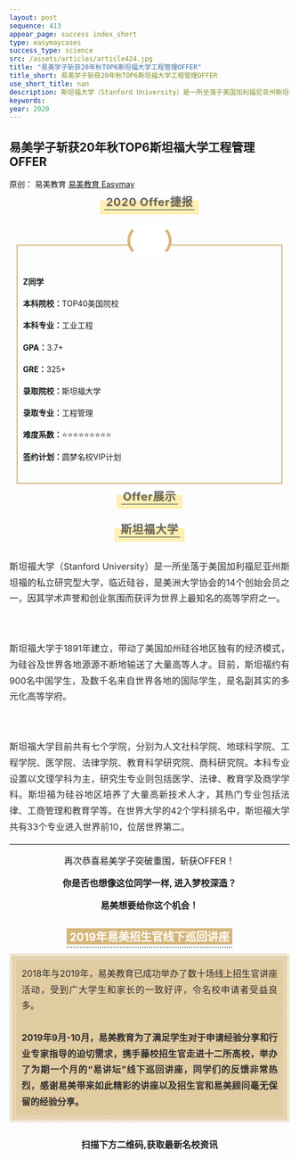 ```yaml
--- 
layout: post 
sequence: 413
appear_page: success index_short
type: easymaycases
success_type: science
src: /assets/articles/article424.jpg
title: "易美学子斩获20年秋TOP6斯坦福大学工程管理OFFER" 
title_short: 易美学子斩获20年秋TOP6斯坦福大学工程管理OFFER
use_short_title: nan 
description: 斯坦福大学（Stanford University）是一所坐落于美国加利福尼亚州斯坦福的私立研究型大学，临近硅谷，是美洲大学协会的14个创始会员之一，因其学术声誉和创业氛围而获评为世界上最知名的高等学府之一。
keywords: 
year: 2020 
---
```


<body id="activity-detail" class="zh_CN mm_appmsg  appmsg_skin_default appmsg_style_default ">

<div id="js_article" class="rich_media">
    <div id="js_top_ad_area" class="top_banner"></div>
        <div class="rich_media_inner">
            <div id="page-content" class="rich_media_area_primary">
                <div class="rich_media_area_primary_inner">
                    <div id="img-content">
<!--Start 这里 <h2> Tag之间更换案例标题-->
<h2 class="rich_media_title" id="activity-name">
易美学子斩获20年秋TOP6斯坦福大学工程管理OFFER
</h2>
<!--End-->

<div id="meta_content" class="rich_media_meta_list">
    <span id="copyright_logo" class="rich_media_meta rich_media_meta_text meta_tag_text">原创：</span>
    <span class="rich_media_meta rich_media_meta_text">易美教育</span>
    <span class="rich_media_meta rich_media_meta_nickname" id="profileBt">
    <a href="https://easymayus.com/index.html" >易美教育 Easymay </a>

<div class="rich_media_content " id="js_content">
    <div class="RichContent-inner">
    <span class="RichText ztext CopyrightRichText-richText" itemprop="text">

<img data-ratio="0.2981481" data-w="1080" data-src="https://easymayusweb2.oss-ap-northeast-1.aliyuncs.com/article_pics/037-1.webp/easymay_jpg" style="vertical-align: middle;max-width: 100%;box-sizing: border-box;" data-type="jpeg"  />

<p></p>
<section style="text-align: center;margin: 20px 0% 10px;box-sizing: border-box;" >
<section style="display: inline-block;min-width: 10%;max-width: 100%;vertical-align: top;padding: 0px 8px 8px;background-color: rgba(255, 205, 10, 0.3);box-sizing: border-box;">
<section style="margin: -10px 0% 0px;box-sizing: border-box;" >
<section style="padding: 3px;display: inline-block;border-bottom: 1px solid rgb(62, 62, 62);line-height: 1;letter-spacing: 0.8px;font-size: 20px;color: rgba(62, 62, 62, 0.79);text-shadow: rgba(213, 182, 123, 0.24) 2px 2px;box-sizing: border-box;">
<p style="margin: 0px;padding: 0px;box-sizing: border-box;"><strong style="box-sizing: border-box;">2020 Offer捷报</strong></p>
</section></section></section></section>
<p></p>

<section style="box-sizing: border-box;">
<p></p></section>
<section style="margin: 54px 0% 10px;text-align: center;box-sizing: border-box;" >
    <section style="display: inline-block;width: 95%;vertical-align: top;border-style: solid;border-width: 2px;border-radius: 0px;border-color: rgb(213, 182, 123);padding: 0px;box-sizing: border-box;">
        <section style="font-size: 10px;margin: -44px 0% 0px;box-sizing: border-box;">
            <section style="transform: rotate(-45deg);-webkit-transform: rotate(-45deg);-moz-transform: rotate(-45deg);-o-transform: rotate(-45deg);display: inline-block;vertical-align: middle;box-sizing: border-box;">
                <section style="width: 3em;height: 3em;border-left-width: 5px;border-left-style: solid;border-left-color: rgb(213, 182, 123);border-top-width: 5px;border-top-style: solid;border-top-color: rgb(213, 182, 123);border-top-left-radius: 5em;border-top-right-radius: 0px;border-bottom-right-radius: 0px;border-bottom-left-radius: 0px;box-sizing: border-box;line-height: 0;"><br/>
                </section>
        </section>
                <section style="width: 7em;height: 7em;display: inline-block;vertical-align: middle;border-radius: 100%;background-color: rgb(255, 255, 255);margin: 0px -2.18em 0px -2.2em;box-sizing: border-box;">
                    <section style="width: 6em;height: 6em;margin: 0.5em auto;border-radius: 100%;background-position: center center;background-repeat: no-repeat;background-size: cover;box-shadow: rgb(0, 0, 0) 0px 0px 0px;overflow: hidden;background-image: url(&quot;http://easymayusweb2.oss-ap-northeast-1.aliyuncs.com/article_pics/413-1.jpg&quot;);box-sizing: border-box;">
                        <section style="height: 100%;overflow: hidden;line-height: 0;vertical-align: middle;max-width: 100%;box-sizing: border-box;">&nbsp;
                        <img data-ratio="1.012037" data-w="1080" data-src="http://easymayusweb2.oss-ap-northeast-1.aliyuncs.com/article_pics/413-1.jpg" style="width: 100%;height: 100%;opacity: 0;box-sizing: border-box;" width="100%" data-type="png"  />
                        </section>
                    </section>
                </section>
        <section style="display: inline-block;vertical-align: middle;transform: rotate(45deg);-webkit-transform: rotate(45deg);-moz-transform: rotate(45deg);-o-transform: rotate(45deg);box-sizing: border-box;">
            <section style="width: 3em;height: 3em;border-right-width: 5px;border-right-style: solid;border-right-color: rgb(213, 182, 123);border-top-width: 5px;border-top-style: solid;border-top-color: rgb(213, 182, 123);border-top-left-radius: 0px;border-top-right-radius: 5em;border-bottom-right-radius: 0px;border-bottom-left-radius: 0px;box-sizing: border-box;line-height: 0;"><br/>
            </section>
        </section>
        <section style="width: 100%;height: 0px;border-top: 2px solid rgba(255, 255, 255, 0);margin: -3.5em 0px 3.5em;box-sizing: border-box;line-height: 0;">
        <section style="line-height: 0;width: 0px;"><svg viewbox="0 0 1 1" style="vertical-align:top;"></svg>
        </section></section></section>
        <!--Start 这里 Tag之间更换或增加学生申请信息-->
        <section style="box-sizing: border-box;" >
        <section style="display: inline-block;width: 100%;vertical-align: top;padding: 10px 10px 20px;box-sizing: border-box;">
        <section style="text-align: justify;line-height: 1.8;box-sizing: border-box;" >
        <p><b>Z同学</b></p>
        <p><b>本科院校：</b>TOP40美国院校</p>
        <p><b>本科专业：</b>工业工程</p>
        <p><b>GPA：</b>3.7+</p>
        <p><b>GRE：</b>325+</p>
        <p><b>录取院校：</b>斯坦福大学</p>
        <p><b>录取专业：</b>工程管理</p>
        <p><b>难度系数：</b>⭐⭐⭐⭐⭐⭐⭐⭐⭐</p>
        <p><b>签约计划：</b>圆梦名校VIP计划</p>
        </section></section></section></section></section>
        <!--End-->


<p></p>

<section style="text-align: center;margin: 20px 0% 10px;box-sizing: border-box;" >
    <section style="display: inline-block;min-width: 10%;max-width: 100%;vertical-align: top;padding: 0px 8px 8px;background-color: rgba(255, 205, 10, 0.3);box-sizing: border-box;">
        <section style="margin: -10px 0% 0px;box-sizing: border-box;" >
            <section style="padding: 3px;display: inline-block;border-bottom: 1px solid rgb(62, 62, 62);line-height: 1;letter-spacing: 0.8px;font-size: 20px;color: rgba(62, 62, 62, 0.79);text-shadow: rgba(213, 182, 123, 0.24) 2px 2px;box-sizing: border-box;">
                    <p style="margin: 0px;padding: 0px;box-sizing: border-box;"><strong style="box-sizing: border-box;">Offer展示</strong></p>
</section></section></section></section>

<p></p>

<section style="text-align: center;margin-top: 10px;margin-bottom: 10px;box-sizing: border-box;" >
<section style="max-width: 100%;vertical-align: middle;display: inline-block;line-height: 0;box-sizing: border-box;">
<!--Start 这里更换 Offer 图片地址--><img data-ratio="1.7842205" data-w="1052" data-src="http://easymayusweb2.oss-ap-northeast-1.aliyuncs.com/article_pics/413-2.jpg" style="vertical-align: middle;max-width: 100%;box-sizing: border-box;" data-type="jpeg"  /><!--End-->
</section></section>

<p></p>
<section style="text-align: center;margin: 20px 0% 10px;box-sizing: border-box;" >
    <section style="display: inline-block;min-width: 10%;max-width: 100%;vertical-align: top;padding: 0px 8px 8px;background-color: rgba(255, 205, 10, 0.3);box-sizing: border-box;">
        <section style="margin: -10px 0% 0px;box-sizing: border-box;" >
            <section style="padding: 3px;display: inline-block;border-bottom: 1px solid rgb(62, 62, 62);line-height: 1;letter-spacing: 0.8px;font-size: 20px;color: rgba(62, 62, 62, 0.79);text-shadow: rgba(213, 182, 123, 0.24) 2px 2px;box-sizing: border-box;">
<!--Start 大学介绍 Section, 更换大学名字--><p style="margin: 0px;padding: 0px;box-sizing: border-box;"><strong style="box-sizing: border-box;">斯坦福大学</strong></p><!--End-->
</section></section></section></section>

<p></p>

<section style="text-align: center;margin-top: 10px;margin-bottom: 10px;box-sizing: border-box;" >
<section style="max-width: 100%;vertical-align: middle;display: inline-block;line-height: 0;box-sizing: border-box;">
<!--Start 这里更换大学图片地址--><img data-ratio="0.742" data-w="500" data-src="http://easymayusweb2.oss-ap-northeast-1.aliyuncs.com/article_pics/413-3.jpg" style="vertical-align: middle;max-width: 100%;box-sizing: border-box;" data-type="jpeg" /><!--End-->
</section></section>

<p></p>
<!--Start 这里编写大学介绍内容-->
<div style="text-align: justify;font-size: 16px;color: rgb(46, 46, 46);line-height: 1.8;box-sizing: border-box;">
<p>斯坦福大学（Stanford University）是一所坐落于美国加利福尼亚州斯坦福的私立研究型大学，临近硅谷，是美洲大学协会的14个创始会员之一，因其学术声誉和创业氛围而获评为世界上最知名的高等学府之一。</p>
<br>
<p>斯坦福大学于1891年建立，带动了美国加州硅谷地区独有的经济模式，为硅谷及世界各地源源不断地输送了大量高等人才。目前，斯坦福约有900名中国学生，及数千名来自世界各地的国际学生，是名副其实的多元化高等学府。</p>
<br>
<p>斯坦福大学目前共有七个学院，分别为人文社科学院、地球科学院、工程学院、医学院、法律学院、教育科学研究院、商科研究院。本科专业设置以文理学科为主，研究生专业则包括医学、法律、教育学及商学学科。斯坦福为硅谷地区培养了大量高新技术人才，其热门专业包括法律、工商管理和教育学等。在世界大学的42个学科排名中，斯坦福大学共有33个专业进入世界前10，位居世界第二。</p>
</div>
<!--大学内容End这里-->


<p></p>
<hr>

<!--整篇推文End这里，以下的不用改动-->
<p></p>
<p></p>
<div style="text-align: center;font-size:16px;">
<p>再次恭喜易美学子突破重围，斩获OFFER！</p>
<p ></p>
<p><b>你是否也想像这位同学一样, 进入梦校深造？</b></p>
<p></p>
<p><b>易美想要给你这个机会！</b></p>
<p></p>
</div>

<img data-ratio="0.2231481" data-w="1080" data-src="https://easymayusweb2.oss-ap-northeast-1.aliyuncs.com/article_pics/%E6%98%93%E7%BE%8E%E5%90%9B%E5%BE%AE%E4%BF%A1.webp.jpg" style="vertical-align: middle;max-width: 100%;box-sizing: border-box;" data-type="jpeg"  />

<p></p>
<p></p>
<section style="margin: 0px 0%;text-align: center;box-sizing: border-box;" >
<section style="display: inline-block;vertical-align: top;box-sizing: border-box;">
<section style="background-color: rgb(213, 182, 123);color: rgb(255, 255, 255);font-size: 20px;padding-left: 5px;padding-right: 5px;margin-bottom: 4px;box-sizing: border-box;">
<strong style="box-sizing: border-box;">2019年易美招生官线下巡回讲座</strong>
</section>
<section style="border-top: 2px dotted rgb(105, 115, 117);width: 100%;box-sizing: border-box;line-height: 0;">
<section style="line-height: 0;width: 0px;"><svg viewbox="0 0 1 1" style="vertical-align:top;"></svg>
</section></section></section></section>
<section style="margin: 10px 0%;text-align: center;box-sizing: border-box;" >
<section style="display: inline-block;width: 100%;vertical-align: middle;background-color: rgba(213, 182, 123, 0.34);padding: 5px;height: auto;align-self: center;border-width: 0px;box-sizing: border-box;">
<section style="box-sizing: border-box;" >
<section style="display: inline-block;width: 100%;vertical-align: top;padding: 5px;border-style: dashed;border-width: 2px;border-radius: 0px;border-color: rgba(213, 182, 123, 0.34);background-color: rgba(212, 182, 123, 0.34);box-sizing: border-box;">
<section style="box-sizing: border-box;" >
<section style="display: inline-block;width: 100%;vertical-align: top;background-color: rgba(213, 182, 123, 0.34);padding: 10px;box-sizing: border-box;">
<section style="text-align: justify;font-size: 16px;color: rgb(46, 46, 46);line-height: 1.8;box-sizing: border-box;">
<p style="white-space: normal;margin: 0px;padding: 0px;box-sizing: border-box;">2018年与2019年，易美教育已成功举办了数十场线上招生官讲座活动，受到广大学生和家长的一致好评，令名校申请者受益良多。</p><p style="white-space: normal;margin: 0px;padding: 0px;box-sizing: border-box;"><br style="box-sizing: border-box;"  /></p>
<p style="white-space: normal;margin: 0px;padding: 0px;box-sizing: border-box;"><strong style="box-sizing: border-box;">2019年9月-10月，易美教育为了满足学生对于申请经验分享和行业专家指导的迫切需求，携手藤校招生官走进十二所高校，举办了为期一个月的“易讲坛”线下巡回讲座，同学们的反馈非常热烈，感谢易美带来如此精彩的讲座以及招生官和易美顾问毫无保留的经验分享。</strong></p>
</section></section></section></section></section></section></section>

<div style="display: block; margin-left: auto; margin-right: auto; width: 50%;">
<img data-ratio="0.5657895" data-w="380" data-src="https://easymayusweb2.oss-ap-northeast-1.aliyuncs.com/article_pics/%E6%98%93%E7%BE%8E%E6%95%99%E8%82%B2-%E7%BA%BF%E4%B8%8B%E8%AE%B2%E5%BA%A7.gif" style="text-align: middle; margin: 0px;" data-type="gif"/>
</div>

<p></p>
<p></p>
<section style="text-align: left;padding: 0px;font-size: 16px;line-height: 2;box-sizing: border-box;">
<p style="text-align: center;margin: 0px;padding: 0px;box-sizing: border-box;"><strong style="box-sizing: border-box;">扫描下方二维码,获取最新名校资讯</strong></p>
</section>
<p></p>
<p></p>
<section style="box-sizing: border-box;"><p style="white-space: normal;margin: 0px;padding: 0px;box-sizing: border-box;"><br style="box-sizing: border-box;"  /></p>
</section>
<section style="text-align: center;margin-top: 10px;margin-bottom: 10px;box-sizing: border-box;" >
<section style="max-width: 100%;vertical-align: middle;display: inline-block;line-height: 0;box-sizing: border-box;">
<img data-ratio="0.2648148" data-w="1080" data-src="https://easymayusweb2.oss-ap-northeast-1.aliyuncs.com/article_pics/%E6%89%AB%E7%A0%81.webp/easymay_jpg" style="vertical-align: middle;max-width: 100%;box-sizing: border-box;" data-type="png"  />
</section></section>

<p></p>
<a href="https://easymayus.com/articles/cases_6.html"><img data-ratio="0.2731481" data-w="1080" data-src="https://easymayusweb2.oss-ap-northeast-1.aliyuncs.com/article_pics/%E6%98%93%E7%BE%8E%E5%A4%A7%E4%BA%8B%E8%AE%B01.webp.jpg" style="vertical-align: middle;max-width: 100%;box-sizing: border-box;margin: 0px;" data-type="jpeg"/></a>
<p></p>
<a href="https://easymayus.com/articles/cases_2.html"><img data-ratio="0.2731481" data-w="1080" data-src="https://easymayusweb2.oss-ap-northeast-1.aliyuncs.com/article_pics/%E6%98%93%E7%BE%8E%E5%A4%A7%E4%BA%8B%E8%AE%B02.webp.jpg" style="vertical-align: middle;max-width: 100%;box-sizing: border-box;margin: 0px;" data-type="jpeg"/></a>
<p></p>
<a href="https://mp.weixin.qq.com/s?__biz=MzIzNDUwODI0MQ==&mid=2247487440&idx=1&sn=d1ba1c795ddbafe9d6477b14ffe41138&scene=21#wechat_redirect"><img data-ratio="0.2731481" data-w="1080" data-src="https://easymayusweb2.oss-ap-northeast-1.aliyuncs.com/article_pics/%E6%98%93%E7%BE%8E%E5%A4%A7%E4%BA%8B%E8%AE%B03.webp.jpg" style="vertical-align: middle;max-width: 100%;box-sizing: border-box;margin: 0px;" data-type="jpeg"  /></a>
<p></p>
<a href="https://easymayus.com/articles/cases_8.html"><img data-ratio="0.2731481" data-w="1080" data-src="http://easymayusweb2.oss-ap-northeast-1.aliyuncs.com/article_pics/%E6%98%93%E7%BE%8E%E5%A4%A7%E4%BA%8B%E8%AE%B04.webp.jpg" style="vertical-align: middle;max-width: 100%;box-sizing: border-box;margin: 0px;" data-type="jpeg"  /></a>
<p></p>
<a href="https://mp.weixin.qq.com/s?__biz=MzIzNDUwODI0MQ==&mid=2247491979&idx=1&sn=b99aee05ea79d11ca7989b9fea0aacc3&scene=21#wechat_redirect"><img data-ratio="0.2731481" data-w="1080" data-src="https://easymayusweb2.oss-ap-northeast-1.aliyuncs.com/article_pics/%E6%98%93%E7%BE%8E%E5%A4%A7%E4%BA%8B%E8%AE%B05.webp.jpg" style="vertical-align: middle;max-width: 100%;box-sizing: border-box;margin: 0px;" data-type="jpeg"  /></a>
<p></p>
<a href="https://mp.weixin.qq.com/s?__biz=MzIzNDUwODI0MQ==&mid=2247497655&idx=1&sn=db9045300924d18b7f498b727c9389fe&scene=21#wechat_redirect"><img data-ratio="0.2731481" data-w="1080" data-src="https://easymayusweb2.oss-ap-northeast-1.aliyuncs.com/article_pics/%E6%98%93%E7%BE%8E%E5%A4%A7%E4%BA%8B%E8%AE%B06.webp.jpg" style="vertical-align: middle;max-width: 100%;box-sizing: border-box;margin: 0px;" data-type="jpeg"  /></a>
<p></p>
<a href="https://easymayus.com/articles/cases_37.html"><img data-ratio="0.2729167" data-w="960" data-src="https://easymayusweb2.oss-ap-northeast-1.aliyuncs.com/article_pics/%E6%98%93%E7%BE%8E%E5%A4%A7%E4%BA%8B%E8%AE%B07.webp/easymay_jpg" style="vertical-align: middle;max-width: 100%;box-sizing: border-box;margin: 0px;" data-type="jpeg"  /></a>
<p></p>
<a href="https://mp.weixin.qq.com/s?__biz=MzIzNDUwODI0MQ==&mid=2247503146&idx=3&sn=3bef45a2acdfb595004be0893fe5b459&chksm=e8f7d794df805e8234782fb3ab252adad36f7b7e5ee3e871980d52488fa6f5b26adb4fcc0255&token=1048356861&lang=zh_CN&scene=21#wechat_redirect"><img data-ratio="0.2731481" data-w="1080" data-src="https://easymayusweb2.oss-ap-northeast-1.aliyuncs.com/article_pics/%E6%98%93%E7%BE%8E%E5%A4%A7%E4%BA%8B%E8%AE%B08.webp/easymay_jpg" style="vertical-align: middle;max-width: 100%;box-sizing: border-box;margin: 0px;" data-type="png"  /></a>
<p></p>
<a href="https://easymayus.com/articles/cases_292.html"><img data-ratio="0.2736111" data-w="720" data-src="https://easymayusweb2.oss-ap-northeast-1.aliyuncs.com/article_pics/%E6%98%93%E7%BE%8E%E5%A4%A7%E4%BA%8B%E8%AE%B09.webp.jpg" style="vertical-align: middle;max-width: 100%;box-sizing: border-box;margin: 0px;" data-type="jpeg"  /></a>
